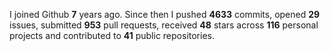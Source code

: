 
I joined Github **7** years ago. Since then I pushed **4633** commits, opened **29** issues, submitted **953** pull requests, received **48** stars across **116** personal projects and contributed to **41** public repositories.
